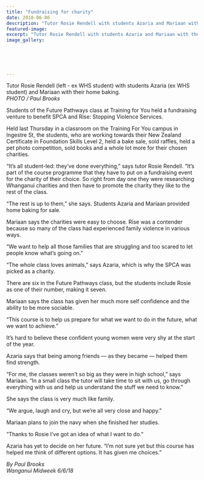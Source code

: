 ```yaml
---
title: "Fundraising for charity"
date: 2018-06-06
description: "Tutor Rosie Rendell with students Azaria and Mariaan with their home baking..."
featured-image: 
excerpt: "Tutor Rosie Rendell with students Azaria and Mariaan with their home baking."
image_gallery:
    
    
    
    
    
---
```


<p><span>Tutor Rosie Rendell (left - ex WHS student) with students Azaria (<span>ex WHS student)</span> and Mariaan with their home baking.</span><br /><em>PHOTO / Paul Brooks</em></p>
<p data-bind="text: $data">Students of the Future Pathways class at Training for You held a fundraising venture to benefit SPCA and Rise: Stopping Violence Services.</p>
<p data-bind="text: $data">Held last Thursday in a classroom on the Training For You campus in Ingestre St, the students, who are working towards their New Zealand Certificate in Foundation Skills Level 2, held a bake sale, sold raffles, held a pet photo competition, sold books and a whole lot more for their chosen charities.</p>
<p data-bind="text: $data">&ldquo;It&rsquo;s all student-led: they&rsquo;ve done everything,&rdquo; says tutor Rosie Rendell. &ldquo;It&rsquo;s part of the course programme that they have to put on a fundraising event for the charity of their choice. So right from day one they were researching Whanganui charities and then have to promote the charity they like to the rest of the class.</p>
<p data-bind="text: $data">&ldquo;The rest is up to them,&rdquo; she says. Students Azaria and Mariaan provided home baking for sale.</p>
<p data-bind="text: $data">Mariaan says the charities were easy to choose. Rise was a contender because so many of the class had experienced family violence in various ways.</p>
<p data-bind="text: $data">&ldquo;We want to help all those families that are struggling and too scared to let people know what&rsquo;s going on.&rdquo;</p>
<p data-bind="text: $data">&ldquo;The whole class loves animals,&rdquo; says Azaria, which is why the SPCA was picked as a charity.</p>
<p data-bind="text: $data">There are six in the Future Pathways class, but the students include Rosie as one of their number, making it seven.</p>
<p data-bind="text: $data">Mariaan says the class has given her much more self confidence and the ability to be more sociable.</p>
<p data-bind="text: $data">&ldquo;This course is to help us prepare for what we want to do in the future, what we want to achieve.&rdquo;</p>
<p data-bind="text: $data">It&rsquo;s hard to believe these confident young women were very shy at the start of the year.</p>
<p data-bind="text: $data">Azaria says that being among friends &mdash; as they became &mdash; helped them find strength.</p>
<p data-bind="text: $data">&ldquo;For me, the classes weren&rsquo;t so big as they were in high school,&rdquo; says Mariaan. &ldquo;In a small class the tutor will take time to sit with us, go through everything with us and help us understand the stuff we need to know.&rdquo;</p>
<p data-bind="text: $data">She says the class is very much like family.</p>
<p data-bind="text: $data">&ldquo;We argue, laugh and cry, but we&rsquo;re all very close and happy.&rdquo;</p>
<p data-bind="text: $data">Mariaan plans to join the navy when she finished her studies.</p>
<p data-bind="text: $data">&ldquo;Thanks to Rosie I&rsquo;ve got an idea of what I want to do.&rdquo;</p>
<p data-bind="text: $data">Azaria has yet to decide on her future. &ldquo;I&rsquo;m not sure yet but this course has helped me think of different options. It has given me choices.&rdquo;</p>
<p data-bind="text: $data"><em>By Paul Brooks</em><br /><em>Wanganui Midweek 6/6/18</em></p>

